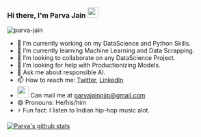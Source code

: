 ### Hi there, I'm **Parva Jain** <img src="https://media.giphy.com/media/hvRJCLFzcasrR4ia7z/giphy.gif" width="25px">

<p align="left"> <img src="https://komarev.com/ghpvc/?username=parva-jain&label=Views&color=blue&style=plastic" alt="parva-jain" /> </p>



- 🔭 I’m currently working on my DataScience and Python Skills.
- 🌱 I’m currently learning Machine Learning and Data Scrapping.
- 👯 I’m looking to collaborate on any DataScience Project.
- 🤔 I’m looking for help with Productionizing Models.
- 💬 Ask me about responsible AI.
- 📫 How to reach me: [Twitter](https://twitter.com/ParvaJain2), [LinkedIn](https://www.linkedin.com/in/parva-jain-79995615a/)
- <img src="https://media1.giphy.com/media/xT1Ra12a03lcpJf5C0/giphy.gif" width="27" >  Can mail me at parvajainpjjp@gmail.com
- 😄 Pronouns: He/his/him
- ⚡ Fun fact: I listen to Indian hip-hop music alot.


[![Parva's github stats](https://github-readme-stats.vercel.app/api?username=parva-jain&theme=merko&show_icons=true)](https://github.com/parva-jain/github-readme-stats)
